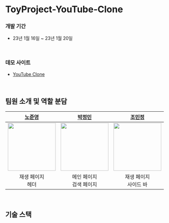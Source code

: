 # ToyProject-YouTube-Clone

### 개발 기간
- 23년 1월 16일 ~ 23년 1월 20일

<br />

### 데모 사이트
- [YouTube Clone](https://toy-youtube-clone-t3.netlify.app)

<br />

## 팀원 소개 및 역할 분담
|**[노준영](https://github.com/ghgt1)**|**[박정민](https://github.com/plou102)**|**[조민정](https://github.com/quokka-eating-carrots)**|
|:---:|:---:|:---:|
|<img src='https://avatars.githubusercontent.com/u/35508595?v=4' width='150'>|<img src='https://avatars.githubusercontent.com/u/107393773?v=4' width='150'>|<img src='https://avatars.githubusercontent.com/u/113992260?v=4' width='150'>|
|재생 페이지 <br /> 헤더|메인 페이지 <br />검색 페이지|재생 페이지 <br /> 사이드 바|

<br />

## 기술 스택
